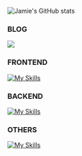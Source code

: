 ![Jamie's GitHub stats](https://github-readme-stats.vercel.app/api?username=JamieLoLo&theme=calm_pink&show_icons=true)

<h3>BLOG</h3>

![](https://img.shields.io/badge/-MEDIUM-CCC?style=for-the-badge&logo=medium&logoColor=ffffff)


<h3>FRONTEND</h3>

[![My Skills](https://skillicons.dev/icons?i=html,css,sass,js,ts,react,redux,nextjs,tailwind,bootstrap	)](https://skillicons.dev)

<h3>BACKEND</h3>

[![My Skills](https://skillicons.dev/icons?i=mongodb)](https://skillicons.dev)

<h3>OTHERS</h3>

[![My Skills](https://skillicons.dev/icons?i=postman)](https://skillicons.dev)
